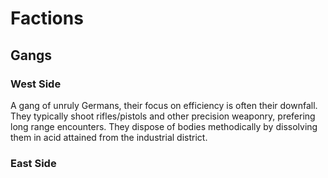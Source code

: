 # Factions

## Gangs
### West Side
A gang of unruly Germans, their focus on efficiency is often their downfall. They typically shoot rifles/pistols and other precision weaponry, prefering long range encounters. They dispose of bodies methodically by dissolving them in acid attained from the industrial district.  

### East Side
<!--stackedit_data:
eyJoaXN0b3J5IjpbLTkzMDE5NTQ2OSw4Mzg4Nzk0ODQsLTIwOD
g3NDY2MTJdfQ==
-->